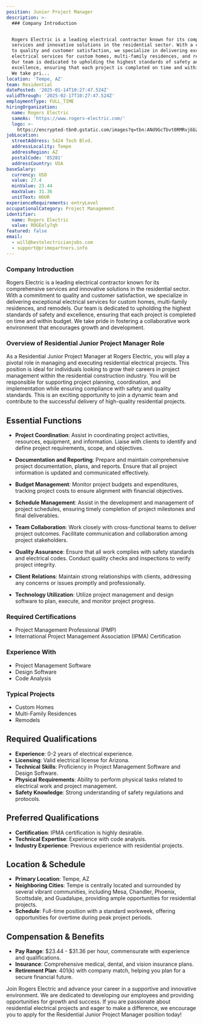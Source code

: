 ```yaml
---
position: Junior Project Manager
description: >-
  ### Company Introduction


  Rogers Electric is a leading electrical contractor known for its comprehensive
  services and innovative solutions in the residential sector. With a commitment
  to quality and customer satisfaction, we specialize in delivering exceptional
  electrical services for custom homes, multi-family residences, and remodels.
  Our team is dedicated to upholding the highest standards of safety and
  excellence, ensuring that each project is completed on time and within budget.
  We take pri...
location: 'Tempe, AZ'
team: Residential
datePosted: '2025-01-14T10:27:47.524Z'
validThrough: '2025-02-17T10:27:47.524Z'
employmentType: FULL_TIME
hiringOrganization:
  name: Rogers Electric
  sameAs: 'https://www.rogers-electric.com/'
  logo: >-
    https://encrypted-tbn0.gstatic.com/images?q=tbn:ANd9GcTbvt0RMRvj6bZdL81Q6HJeRVl_qflQIGgp9w&s
jobLocation:
  streetAddress: 5424 Tech Blvd.
  addressLocality: Tempe
  addressRegion: AZ
  postalCode: '85281'
  addressCountry: USA
baseSalary:
  currency: USD
  value: 27.4
  minValue: 23.44
  maxValue: 31.36
  unitText: HOUR
experienceRequirements: entryLevel
occupationalCategory: Project Management
identifier:
  name: Rogers Electric
  value: ROGEely7qh
featured: false
email:
  - will@bestelectricianjobs.com
  - support@primepartners.info
---
```




### Company Introduction

Rogers Electric is a leading electrical contractor known for its comprehensive services and innovative solutions in the residential sector. With a commitment to quality and customer satisfaction, we specialize in delivering exceptional electrical services for custom homes, multi-family residences, and remodels. Our team is dedicated to upholding the highest standards of safety and excellence, ensuring that each project is completed on time and within budget. We take pride in fostering a collaborative work environment that encourages growth and development.

### Overview of Residential Junior Project Manager Role

As a Residential Junior Project Manager at Rogers Electric, you will play a pivotal role in managing and executing residential electrical projects. This position is ideal for individuals looking to grow their careers in project management within the residential construction industry. You will be responsible for supporting project planning, coordination, and implementation while ensuring compliance with safety and quality standards. This is an exciting opportunity to join a dynamic team and contribute to the successful delivery of high-quality residential projects.

## Essential Functions

- **Project Coordination**: Assist in coordinating project activities, resources, equipment, and information. Liaise with clients to identify and define project requirements, scope, and objectives.
  
- **Documentation and Reporting**: Prepare and maintain comprehensive project documentation, plans, and reports. Ensure that all project information is updated and communicated effectively.
  
- **Budget Management**: Monitor project budgets and expenditures, tracking project costs to ensure alignment with financial objectives.

- **Schedule Management**: Assist in the development and management of project schedules, ensuring timely completion of project milestones and final deliverables.

- **Team Collaboration**: Work closely with cross-functional teams to deliver project outcomes. Facilitate communication and collaboration among project stakeholders.

- **Quality Assurance**: Ensure that all work complies with safety standards and electrical codes. Conduct quality checks and inspections to verify project integrity.

- **Client Relations**: Maintain strong relationships with clients, addressing any concerns or issues promptly and professionally.

- **Technology Utilization**: Utilize project management and design software to plan, execute, and monitor project progress.

### Required Certifications

- Project Management Professional (PMP)
- International Project Management Association (IPMA) Certification

### Experience With

- Project Management Software
- Design Software
- Code Analysis

### Typical Projects

- Custom Homes
- Multi-Family Residences
- Remodels

## Required Qualifications

- **Experience**: 0-2 years of electrical experience.
- **Licensing**: Valid electrical license for Arizona.
- **Technical Skills**: Proficiency in Project Management Software and Design Software.
- **Physical Requirements**: Ability to perform physical tasks related to electrical work and project management.
- **Safety Knowledge**: Strong understanding of safety regulations and protocols.

## Preferred Qualifications

- **Certification**: IPMA certification is highly desirable.
- **Technical Expertise**: Experience with code analysis.
- **Industry Experience**: Previous experience with residential projects.

## Location & Schedule

- **Primary Location**: Tempe, AZ
- **Neighboring Cities**: Tempe is centrally located and surrounded by several vibrant communities, including Mesa, Chandler, Phoenix, Scottsdale, and Guadalupe, providing ample opportunities for residential projects.
- **Schedule**: Full-time position with a standard workweek, offering opportunities for overtime during peak project periods.

## Compensation & Benefits

- **Pay Range**: $23.44 - $31.36 per hour, commensurate with experience and qualifications.
- **Insurance**: Comprehensive medical, dental, and vision insurance plans.
- **Retirement Plan**: 401(k) with company match, helping you plan for a secure financial future.

Join Rogers Electric and advance your career in a supportive and innovative environment. We are dedicated to developing our employees and providing opportunities for growth and success. If you are passionate about residential electrical projects and eager to make a difference, we encourage you to apply for the Residential Junior Project Manager position today!
